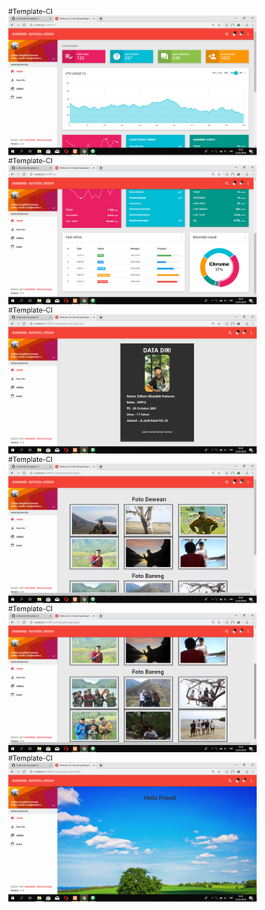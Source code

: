 #Template-CI
![alt text](https://github.com/ZulfanoRp/Template-CI/blob/master/1.png)
#Template-CI
![alt text](https://github.com/ZulfanoRp/Template-CI/blob/master/2.png)
#Template-CI
![alt text](https://github.com/ZulfanoRp/Template-CI/blob/master/3.png)
#Template-CI
![alt text](https://github.com/ZulfanoRp/Template-CI/blob/master/4.png)
#Template-CI
![alt text](https://github.com/ZulfanoRp/Template-CI/blob/master/5.png)
#Template-CI
![alt text](https://github.com/ZulfanoRp/Template-CI/blob/master/6.png)
